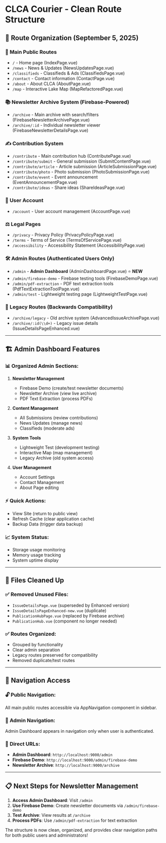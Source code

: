 # CLCA Courier - Clean Route Structure

## 🎯 Route Organization (September 5, 2025)

### 📄 **Main Public Routes**

- `/` - Home page (IndexPage.vue)
- `/news` - News & Updates (NewsUpdatesPage.vue)
- `/classifieds` - Classifieds & Ads (ClassifiedsPage.vue)
- `/contact` - Contact information (ContactPage.vue)
- `/about` - About CLCA (AboutPage.vue)
- `/map` - Interactive Lake Map (MapRefactoredPage.vue)

### 📚 **Newsletter Archive System (Firebase-Powered)**

- `/archive` - Main archive with search/filters (FirebaseNewsletterArchivePage.vue)
- `/archive/:id` - Individual newsletter viewer (FirebaseNewsletterDetailsPage.vue)

### ✍️ **Contribution System**

- `/contribute` - Main contribution hub (ContributePage.vue)
- `/contribute/submit` - General submission (SubmitContentPage.vue)
- `/contribute/article` - Article submission (ArticleSubmissionPage.vue)
- `/contribute/photo` - Photo submission (PhotoSubmissionPage.vue)
- `/contribute/event` - Event announcement (EventAnnouncementPage.vue)
- `/contribute/ideas` - Share ideas (ShareIdeasPage.vue)

### 👤 **User Account**

- `/account` - User account management (AccountPage.vue)

### ⚖️ **Legal Pages**

- `/privacy` - Privacy Policy (PrivacyPolicyPage.vue)
- `/terms` - Terms of Service (TermsOfServicePage.vue)
- `/accessibility` - Accessibility Statement (AccessibilityPage.vue)

### 🛠️ **Admin Routes** (Authenticated Users Only)

- `/admin` - **Admin Dashboard** (AdminDashboardPage.vue) ⭐ **NEW**
- `/admin/firebase-demo` - Firebase testing tools (FirebaseDemoPage.vue)
- `/admin/pdf-extraction` - PDF text extraction tools (PdfTextExtractionToolPage.vue)
- `/admin/test` - Lightweight testing page (LightweightTestPage.vue)

### 🔄 **Legacy Routes** (Backwards Compatibility)

- `/archive/legacy` - Old archive system (AdvancedIssueArchivePage.vue)
- `/archive/:id(\\d+)` - Legacy issue details (IssueDetailsPageEnhanced.vue)

---

## 🏗️ **Admin Dashboard Features**

### 📊 **Organized Admin Sections:**

1. **Newsletter Management**
   - Firebase Demo (create/test newsletter documents)
   - Newsletter Archive (view live archive)
   - PDF Text Extraction (process PDFs)

2. **Content Management**
   - All Submissions (review contributions)
   - News Updates (manage news)
   - Classifieds (moderate ads)

3. **System Tools**
   - Lightweight Test (development testing)
   - Interactive Map (map management)
   - Legacy Archive (old system access)

4. **User Management**
   - Account Settings
   - Contact Management
   - About Page editing

### ⚡ **Quick Actions:**

- View Site (return to public view)
- Refresh Cache (clear application cache)
- Backup Data (trigger data backup)

### 📈 **System Status:**

- Storage usage monitoring
- Memory usage tracking
- System uptime display

---

## 🧹 **Files Cleaned Up**

### ✅ **Removed Unused Files:**

- `IssueDetailsPage.vue` (superseded by Enhanced version)
- `IssueDetailsPageEnhanced-new.vue` (duplicate)
- `PublicationHubPage.vue` (replaced by Firebase archive)
- `PublicationHub.vue` (component no longer needed)

### ✅ **Routes Organized:**

- Grouped by functionality
- Clear admin separation
- Legacy routes preserved for compatibility
- Removed duplicate/test routes

---

## 🎯 **Navigation Access**

### 🔓 **Public Navigation:**

All main public routes accessible via AppNavigation component in sidebar.

### 🔐 **Admin Navigation:**

Admin Dashboard appears in navigation only when user is authenticated.

### 🎯 **Direct URLs:**

- **Admin Dashboard**: `http://localhost:9000/admin`
- **Firebase Demo**: `http://localhost:9000/admin/firebase-demo`
- **Newsletter Archive**: `http://localhost:9000/archive`

---

## 📋 **Next Steps for Newsletter Management**

1. **Access Admin Dashboard**: Visit `/admin`
2. **Use Firebase Demo**: Create newsletter documents via `/admin/firebase-demo`
3. **Test Archive**: View results at `/archive`
4. **Process PDFs**: Use `/admin/pdf-extraction` for text extraction

The structure is now clean, organized, and provides clear navigation paths for both public users and administrators!
